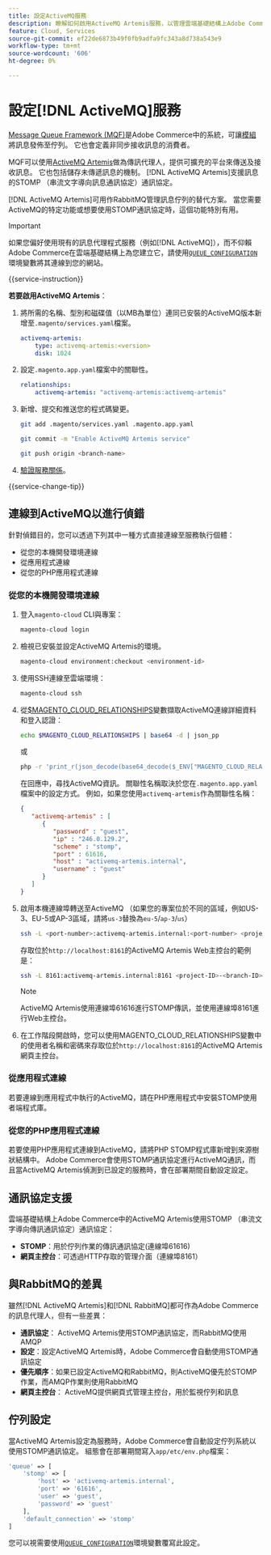 ```yaml
---
title: 設定ActiveMQ服務
description: 瞭解如何啟用ActiveMQ Artemis服務，以管理雲端基礎結構上Adobe Commerce的訊息佇列。
feature: Cloud, Services
source-git-commit: ef22de6873b49f0fb9adfa9fc343a8d738a543e9
workflow-type: tm+mt
source-wordcount: '606'
ht-degree: 0%

---
```


# 設定[!DNL ActiveMQ]服務

[Message Queue Framework (MQF)](https://experienceleague.adobe.com/docs/commerce-operations/configuration-guide/message-queues/message-queue-framework.html?lang=zh-Hant)是Adobe Commerce中的系統，可讓[模組](https://experienceleague.adobe.com/zh-hant/docs/commerce-operations/implementation-playbook/glossary#module)將訊息發佈至佇列。 它也會定義非同步接收訊息的消費者。

MQF可以使用[ActiveMQ Artemis](https://activemq.apache.org/components/artemis/)做為傳訊代理人，提供可擴充的平台來傳送及接收訊息。 它也包括儲存未傳遞訊息的機制。 [!DNL ActiveMQ Artemis]支援訊息的STOMP （串流文字導向訊息通訊協定）通訊協定。

[!DNL ActiveMQ Artemis]可用作RabbitMQ管理訊息佇列的替代方案。 當您需要ActiveMQ的特定功能或想要使用STOMP通訊協定時，這個功能特別有用。

>[!IMPORTANT]
>
>如果您偏好使用現有的訊息代理程式服務（例如[!DNL ActiveMQ]），而不仰賴Adobe Commerce在雲端基礎結構上為您建立它，請使用[`QUEUE_CONFIGURATION`](../environment/variables-deploy.md#queue_configuration)環境變數將其連線到您的網站。

{{service-instruction}}

**若要啟用ActiveMQ Artemis**：

1. 將所需的名稱、型別和磁碟值（以MB為單位）連同已安裝的ActiveMQ版本新增至`.magento/services.yaml`檔案。

   ```yaml
   activemq-artemis:
       type: activemq-artemis:<version>
       disk: 1024
   ```

1. 設定`.magento.app.yaml`檔案中的關聯性。

   ```yaml
   relationships:
       activemq-artemis: "activemq-artemis:activemq-artemis"
   ```

1. 新增、提交和推送您的程式碼變更。

   ```bash
   git add .magento/services.yaml .magento.app.yaml
   ```

   ```bash
   git commit -m "Enable ActiveMQ Artemis service"
   ```

   ```bash
   git push origin <branch-name>
   ```

1. [驗證服務關係](services-yaml.md#service-relationships)。

{{service-change-tip}}

## 連線到ActiveMQ以進行偵錯

針對偵錯目的，您可以透過下列其中一種方式直接連線至服務執行個體：

- 從您的本機開發環境連線
- 從應用程式連線
- 從您的PHP應用程式連線

### 從您的本機開發環境連線

1. 登入`magento-cloud` CLI與專案：

   ```bash
   magento-cloud login
   ```

1. 檢視已安裝並設定ActiveMQ Artemis的環境。

   ```bash
   magento-cloud environment:checkout <environment-id>
   ```

1. 使用SSH連線至雲端環境：

   ```bash
   magento-cloud ssh
   ```

1. 從[$MAGENTO_CLOUD_RELATIONSHIPS](../application/properties.md#relationships)變數擷取ActiveMQ連線詳細資料和登入認證：

   ```bash
   echo $MAGENTO_CLOUD_RELATIONSHIPS | base64 -d | json_pp
   ```

   或

   ```bash
   php -r 'print_r(json_decode(base64_decode($_ENV["MAGENTO_CLOUD_RELATIONSHIPS"])));'
   ```

   在回應中，尋找ActiveMQ資訊。 關聯性名稱取決於您在`.magento.app.yaml`檔案中的設定方式。 例如，如果您使用`activemq-artemis`作為關聯性名稱：

   ```json
   {
      "activemq-artemis" : [
         {
            "password" : "guest",
            "ip" : "246.0.129.2",
            "scheme" : "stomp",
            "port" : 61616,
            "host" : "activemq-artemis.internal",
            "username" : "guest"
         }
      ]
   }
   ```

1. 啟用本機連線埠轉送至ActiveMQ （如果您的專案位於不同的區域，例如US-3、EU-5或AP-3區域，請將``us-3``替換為``eu-5``/``ap-3``/``us``）

   ```bash
   ssh -L <port-number>:activemq-artemis.internal:<port-number> <project-ID>-<branch-ID>@ssh.us.magentosite.cloud
   ```

   存取位於`http://localhost:8161`的ActiveMQ Artemis Web主控台的範例是：

   ```bash
   ssh -L 8161:activemq-artemis.internal:8161 <project-ID>-<branch-ID>@ssh.us.magentosite.cloud
   ```

   >[!NOTE]
   >
   >ActiveMQ Artemis使用連線埠61616進行STOMP傳訊，並使用連線埠8161進行Web主控台。

1. 在工作階段開啟時，您可以使用MAGENTO_CLOUD_RELATIONSHIPS變數中的使用者名稱和密碼來存取位於`http://localhost:8161`的ActiveMQ Artemis網頁主控台。

### 從應用程式連線

若要連線到應用程式中執行的ActiveMQ，請在PHP應用程式中安裝STOMP使用者端程式庫。

### 從您的PHP應用程式連線

若要使用PHP應用程式連線到ActiveMQ，請將PHP STOMP程式庫新增到來源樹狀結構中。 Adobe Commerce會使用STOMP通訊協定進行ActiveMQ通訊，而且當ActiveMQ Artemis偵測到已設定的服務時，會在部署期間自動設定設定。

## 通訊協定支援

雲端基礎結構上Adobe Commerce中的ActiveMQ Artemis使用STOMP （串流文字導向傳訊通訊協定）通訊協定：

- **STOMP**：用於佇列作業的傳訊通訊協定(連線埠61616)
- **網頁主控台**：可透過HTTP存取的管理介面（連線埠8161）

## 與RabbitMQ的差異

雖然[!DNL ActiveMQ Artemis]和[!DNL RabbitMQ]都可作為Adobe Commerce的訊息代理人，但有一些差異：

- **通訊協定**： ActiveMQ Artemis使用STOMP通訊協定，而RabbitMQ使用AMQP
- **設定**：設定ActiveMQ Artemis時，Adobe Commerce會自動使用STOMP通訊協定
- **優先順序**：如果已設定ActiveMQ和RabbitMQ，則ActiveMQ優先於STOMP作業，而AMQP作業則使用RabbitMQ
- **網頁主控台**： ActiveMQ提供網頁式管理主控台，用於監視佇列和訊息

## 佇列設定

當ActiveMQ Artemis設定為服務時，Adobe Commerce會自動設定佇列系統以使用STOMP通訊協定。 組態會在部署期間寫入`app/etc/env.php`檔案：

```php
'queue' => [
    'stomp' => [
        'host' => 'activemq-artemis.internal',
        'port' => '61616',
        'user' => 'guest',
        'password' => 'guest'
    ],
    'default_connection' => 'stomp'
]
```

您可以視需要使用[`QUEUE_CONFIGURATION`](../environment/variables-deploy.md#queue_configuration)環境變數覆寫此設定。

